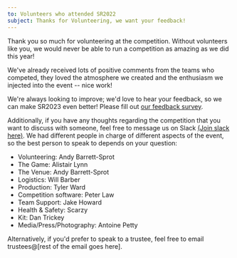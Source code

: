 ```yaml
---
to: Volunteers who attended SR2022
subject: Thanks for Volunteering, we want your feedback!
---
```

 
Thank you so much for volunteering at the competition. Without volunteers like you, we would never be able to run a competition as amazing as we did this year!

We've already received lots of positive comments from the teams who competed, they loved the atmosphere we created and the enthusiasm we injected into the event -- nice work!

We're always looking to improve; we'd love to hear your feedback, so we can make SR2023 even better! Please fill out [our feedback survey](SURVEY_LINK).

Additionally, if you have any thoughts regarding the competition that you want to discuss with someone, feel free to message us on Slack [(Join slack here)](Slack_join_link). We had different people in charge of different aspects of the event, so the best person to speak to depends on your question:
- Volunteering: Andy Barrett-Sprot
- The Game: Alistair Lynn
- The Venue: Andy Barrett-Sprot
- Logistics: Will Barber
- Production: Tyler Ward
- Competition software: Peter Law
- Team Support: Jake Howard
- Health & Safety: Scarzy
- Kit: Dan Trickey
- Media/Press/Photography: Antoine Petty

Alternatively, if you'd prefer to speak to a trustee, feel free to email trustees@[rest of the email goes here].
